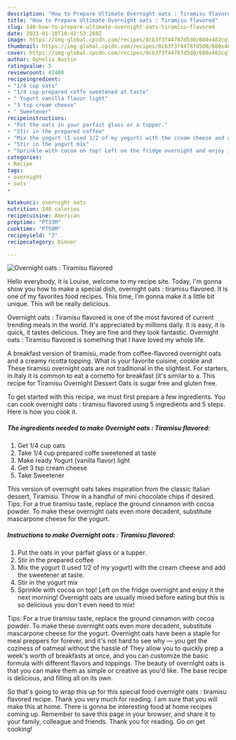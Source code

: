 ```yaml
---
description: "How to Prepare Ultimate Overnight oats : Tiramisu flavored"
title: "How to Prepare Ultimate Overnight oats : Tiramisu flavored"
slug: 140-how-to-prepare-ultimate-overnight-oats-tiramisu-flavored
date: 2021-01-10T10:42:53.268Z
image: https://img-global.cpcdn.com/recipes/8cb3f3f44787d5d0/680x482cq70/overnight-oats-tiramisu-flavored-recipe-main-photo.jpg
thumbnail: https://img-global.cpcdn.com/recipes/8cb3f3f44787d5d0/680x482cq70/overnight-oats-tiramisu-flavored-recipe-main-photo.jpg
cover: https://img-global.cpcdn.com/recipes/8cb3f3f44787d5d0/680x482cq70/overnight-oats-tiramisu-flavored-recipe-main-photo.jpg
author: Ophelia Austin
ratingvalue: 5
reviewcount: 42400
recipeingredient:
- "1/4 cup oats"
- "1/4 cup prepared coffe sweetened at taste"
- " Yogurt vanilla flavor light"
- "3 tsp cream cheese"
- " Sweetener"
recipeinstructions:
- "Put the oats in your parfait glass or a tupper."
- "Stir in the prepared coffee"
- "Mix the yogurt (I used 1/2 of my yogurt) with the cream cheese and add the sweetener at taste."
- "Stir in the yogurt mix"
- "Sprinkle with cocoa on top! Left on the fridge overnight and enjoy it the next morning! Overnight oats are usually mixed before eating but this is so delicious you don&#39;t even need to mix!"
categories:
- Recipe
tags:
- overnight
- oats
- 

katakunci: overnight oats  
nutrition: 248 calories
recipecuisine: American
preptime: "PT33M"
cooktime: "PT50M"
recipeyield: "3"
recipecategory: Dinner

---
```



![Overnight oats : Tiramisu flavored](https://img-global.cpcdn.com/recipes/8cb3f3f44787d5d0/680x482cq70/overnight-oats-tiramisu-flavored-recipe-main-photo.jpg)

Hello everybody, it is Louise, welcome to my recipe site. Today, I'm gonna show you how to make a special dish, overnight oats : tiramisu flavored. It is one of my favorites food recipes. This time, I'm gonna make it a little bit unique. This will be really delicious.

Overnight oats : Tiramisu flavored is one of the most favored of current trending meals in the world. It's appreciated by millions daily. It is easy, it is quick, it tastes delicious. They are fine and they look fantastic. Overnight oats : Tiramisu flavored is something that I have loved my whole life.

A breakfast version of tiramisù, made from coffee-flavored overnight oats and a creamy ricotta topping. What is your favorite cuisine, cookie and These tiramisù overnight oats are not traditional in the slightest. For starters, in Italy it is common to eat a cornetto for breakfast (it&#39;s similar to a. This recipe for Tiramisu Overnight Dessert Oats is sugar free and gluten free.


To get started with this recipe, we must first prepare a few ingredients. You can cook overnight oats : tiramisu flavored using 5 ingredients and 5 steps. Here is how you cook it.

<!--inarticleads1-->

##### The ingredients needed to make Overnight oats : Tiramisu flavored:

1. Get 1/4 cup oats
1. Take 1/4 cup prepared coffe sweetened at taste
1. Make ready  Yogurt (vanilla flavor) light
1. Get 3 tsp cream cheese
1. Take  Sweetener


This version of overnight oats takes inspiration from the classic Italian dessert, Tiramisu. Throw in a handful of mini chocolate chips if desired. Tips: For a true tiramisu taste, replace the ground cinnamon with cocoa powder. To make these overnight oats even more decadent, substitute mascarpone cheese for the yogurt. 

<!--inarticleads2-->

##### Instructions to make Overnight oats : Tiramisu flavored:

1. Put the oats in your parfait glass or a tupper.
1. Stir in the prepared coffee
1. Mix the yogurt (I used 1/2 of my yogurt) with the cream cheese and add the sweetener at taste.
1. Stir in the yogurt mix
1. Sprinkle with cocoa on top! Left on the fridge overnight and enjoy it the next morning! Overnight oats are usually mixed before eating but this is so delicious you don&#39;t even need to mix!


Tips: For a true tiramisu taste, replace the ground cinnamon with cocoa powder. To make these overnight oats even more decadent, substitute mascarpone cheese for the yogurt. Overnight oats have been a staple for meal preppers for forever, and it&#39;s not hard to see why — you get the coziness of oatmeal without the hassle of They allow you to quickly prep a week&#39;s worth of breakfasts at once, and you can customize the basic formula with different flavors and toppings. The beauty of overnight oats is that you can make them as simple or creative as you&#39;d like. The base recipe is delicious, and filling all on its own. 

So that's going to wrap this up for this special food overnight oats : tiramisu flavored recipe. Thank you very much for reading. I am sure that you will make this at home. There is gonna be interesting food at home recipes coming up. Remember to save this page in your browser, and share it to your family, colleague and friends. Thank you for reading. Go on get cooking!
